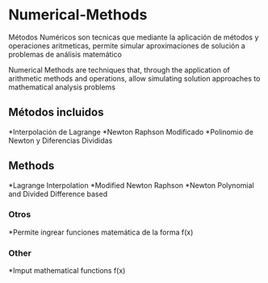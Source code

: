 # Numerical-Methods
Métodos Numéricos son tecnicas que mediante la aplicación de métodos  y operaciones aritmeticas, permite simular aproximaciones de solución a problemas de análisis matemático

Numerical Methods are techniques that, through the application of arithmetic methods and operations, allow simulating solution approaches to mathematical analysis problems

## Métodos incluidos
*Interpolación de Lagrange
*Newton Raphson Modificado
*Polinomio de Newton y Diferencias Divididas

## Methods
*Lagrange Interpolation
*Modified Newton Raphson
*Newton Polynomial and Divided Difference based

### Otros
*Permite ingrear funciones matemática de la forma f(x)

### Other
*Imput mathematical functions  f(x)
